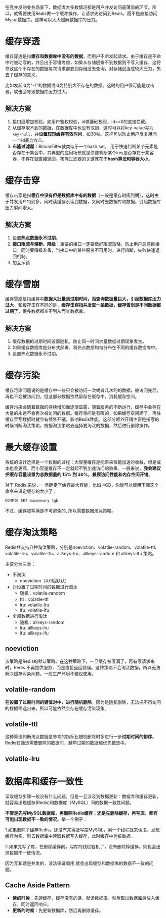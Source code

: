 在高并发的业务场景下，数据库大多数情况都是用户并发访问最薄弱的环节。所以，就需要使用Redis做一个缓冲操作，让请求先访问到Redis，而不是直接访问Mysql数据库。这样可以大大缓解数据库的压力。

# 缓存穿透

缓存穿透是指**缓存和数据库中没有的数据**，而用户不断发起请求。由于缓存是不命中时被动写的，并且出于容错考虑，如果从存储层查不到数据则不写入缓存，这将导致这个不存在的数据每次请求都要到存储层去查询，对存储层造成较大压力，失去了缓存的意义。

比如发起id为"-1"的数据或id为特别大不存在的数据。这时的用户很可能是攻击者，攻击会导致数据库压力过大。

## 解决方案

1. 接口层增加校验，如用户鉴权校验，id做基础校验，id<=0的直接拦截。
2. 从缓存取不到的数据，在数据库中也没有取到，这时可以将key-value写为`key-null`，并**设置较短缓存有效时间**，如30秒。这样可以防止用户反复用同一个id暴力攻击。
3. **布隆过滤器**：BloomFilter就类似于一个hash set， 用于快速判断某个元素是否存在于集合中，其典型的应用场景就是快速判断某个key是否存在于某容器，不存在就直接返回。布隆过滤器的关键就在于**hash算法和容器大小**。



# 缓存击穿

缓存击穿是指**缓存中没有但是数据库中有的数据**（一般是缓存时间到期），这时由于并发用户特别多，同时读缓存没读到数据，又同时去数据库取数据，引起数据库压力瞬间增大。

## 解决方案

1. 设置**热点数据永不过期**。
2. **接口限流与熔断、降级**：重要的接口一定要做好限流策略，防止用户恶意刷接口，同时要降级准备，当接口中的某些服务不可用时，进行熔断，失败快速返回机制。
3. 加互斥锁



# 缓存雪崩

缓存雪崩是指缓存中**数据大批量到过期时间，而查询数据量巨大，引起数据库压力过大**。和缓存击穿不同的是，**缓存击穿指并发查一条数据，缓存雪崩是不同数据都过期了**，很多数据都查不到从而查数据库。

## 解决方案

1. 缓存数据的过期时间设置随机，防止同一时间大量数据过期现象发生。
2. 如果缓存数据库是分布式部署，将热点数据均匀分布在不同的缓存数据库中。
3. 设置热点数据永不过期。

# 缓存污染

缓存污染问题说的是缓存中一些只会被访问一次或者几次的的数据，被访问完后，再也不会被访问到，但这部分数据依然留存在缓存中，消耗缓存空间。

缓存污染会随着数据的持续增加而逐渐显露，随着服务的不断运行，缓存中会存在大量的永远不会再次被访问的数据。缓存空间是有限的，如果缓存空间满了，再往缓存里写数据时就会有额外开销，影响Redis性能。这部分额外开销主要是指写的时候判断淘汰策略，根据淘汰策略去选择要淘汰的数据，然后进行删除操作。

# 最大缓存设置

系统的设计选择是一个权衡的过程：大容量缓存是能带来性能加速的收益，但是成本也会更高，而小容量缓存不一定就起不到加速访问的效果。一般来说，**我会建议把缓存容量设置为总数据量的 15% 到 30%，兼顾访问性能和内存空间开销**。

对于 Redis 来说，一旦确定了缓存最大容量，比如 4GB，你就可以使用下面这个命令来设定缓存的大小了：

```bash
CONFIG SET maxmemory 4gb
```

不过，缓存被写满是不可避免的, 所以需要数据淘汰策略。

# 缓存淘汰策略

Redis共支持八种淘汰策略，分别是noeviction、volatile-random、volatile-ttl、volatile-lru、volatile-lfu、allkeys-lru、allkeys-random 和 allkeys-lfu 策略。

主要分为三类：

- 不淘汰
  - noeviction（4.0后默认）
- 对设置了过期时间的数据进行淘汰
  - 随机：volatile-random
  - ttl：volatile-ttl
  - lru: volatile-lru
  - lfu: volatile-lfu
- 全部数据进行淘汰
  - 随机：allkeys-random
  - lru: allkeys-lru
  - lfu: allkeys-lfu

## noeviction

该策略是Redis的默认策略。在这种策略下，一旦缓存被写满了，再有写请求来时，Redis 不再提供服务，而是直接返回错误。这种策略不会淘汰数据，所以无法解决缓存污染问题。一般生产环境不建议使用。

## volatile-random

**在设置了过期时间的键值对中，进行随机删除**。因为是随机删除，无法把不再访问的数据筛选出来，所以可能依然会存在缓存污染现象。

## volatile-ttl

这种算法判断淘汰数据是参考的指标比随机删除时多进行一步**过期时间的排序**。Redis在筛选需要删除的数据时，越早过期的数据越优先被选中。

## volatile-lru

# 数据库和缓存一致性

读取缓存步骤一般没有什么问题，但是一旦涉及到数据更新：数据库和缓存更新，就容易出现缓存(Redis)和数据库（MySQL）间的数据一致性问题。

**不管是先写MySQL数据库，再删除Redis缓存；还是先删除缓存，再写库，都有可能出现数据不一致的情况**。举一个例子：

1.如果删除了缓存Redis，还没有来得及写库MySQL，另一个线程就来读取，发现缓存为空，则去数据库中读取数据写入缓存，此时缓存中为脏数据。

2.如果先写了库，在删除缓存前，写库的线程宕机了，没有删除掉缓存，则也会出现数据不一致情况。

因为写和读是并发的，没法保证顺序,就会出现缓存和数据库的数据不一致的问题。

## Cache Aside Pattern

- **读的时候**：先读缓存，缓存没有的话，就读数据库。然后取出数据库后放入缓存，同时返回响应。
- **更新的时候**：先更新数据库，然后再删除缓存。

